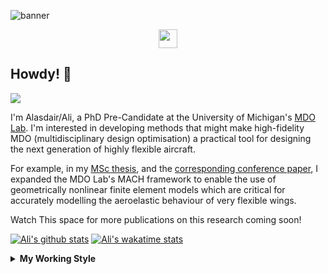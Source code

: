 <!--
# Welcome to Ali's github profile


-->

![banner](https://raw.githubusercontent.com/A-Gray-94/A-Gray-94/main/Images/GitHubProfileBanner.png)
<p align='center'>
<a href="https://www.linkedin.com/in/alasdaircgray/"><img height="30" src="https://github.com/WaylonWalker/WaylonWalker/blob/main/icon/linkedin.png?raw=true"></a>
</p>

## Howdy! 👋

![](https://komarev.com/ghpvc/?username=A-Gray-94&color=blue)

I'm Alasdair/Ali, a PhD Pre-Candidate at the University of Michigan's [MDO Lab](http://mdolab.engin.umich.edu).
I'm interested in developing methods that might make high-fidelity MDO (multidisciplinary design optimisation) a practical tool for designing the next generation of highly flexible aircraft.

For example, in my [MSc thesis](http://resolver.tudelft.nl/uuid:1a6b5001-d213-40d9-bc2c-5e831eda527d), and the [corresponding conference paper](https://www.researchgate.net/publication/348242101_Geometrically_Nonlinear_High-fidelity_Aerostructural_Optimization_for_Highly_Flexible_Wings), I expanded the MDO Lab's MACH framework to enable the use of geometrically nonlinear finite element models which are critical for accurately modelling the aeroelastic behaviour of very flexible wings.

Watch This space for more publications on this research coming soon!

<!--
**A-Gray-94/A-Gray-94** is a ✨ _special_ ✨ repository because its `README.md` (this file) appears on your GitHub profile.

Here are some ideas to get you started:

- 🔭 I’m currently working on ...
- 🌱 I’m currently learning ...
- 👯 I’m looking to collaborate on ...
- 🤔 I’m looking for help with ...
- 💬 Ask me about ...
- 📫 How to reach me: ...
- 😄 Pronouns: ...
- ⚡ Fun fact: ...
-->


[![Ali's github stats](https://github-readme-stats.vercel.app/api?username=A-Gray-94)](https://github.com/anuraghazra/github-readme-stats)
[![Ali's wakatime stats](https://github-readme-stats.vercel.app/api/wakatime?username=ACGray)](https://github.com/anuraghazra/github-readme-stats)


<details>
  <summary>
    <strong>My Working Style</strong>
  </summary>
  
  <!--START_SECTION:waka-->
![Lines of code](https://img.shields.io/badge/From%20Hello%20World%20I%27ve%20Written-4.3%20million%20lines%20of%20code-blue)

**I'm an Early 🐤** 

```text
🌞 Morning    44 commits     ███░░░░░░░░░░░░░░░░░░░░░░   14.1% 
🌆 Daytime    113 commits    █████████░░░░░░░░░░░░░░░░   36.22% 
🌃 Evening    131 commits    ██████████░░░░░░░░░░░░░░░   41.99% 
🌙 Night      24 commits     ██░░░░░░░░░░░░░░░░░░░░░░░   7.69%

```
📅 **I'm Most Productive on Thursday** 

```text
Monday       42 commits     ███░░░░░░░░░░░░░░░░░░░░░░   13.46% 
Tuesday      40 commits     ███░░░░░░░░░░░░░░░░░░░░░░   12.82% 
Wednesday    39 commits     ███░░░░░░░░░░░░░░░░░░░░░░   12.5% 
Thursday     79 commits     ██████░░░░░░░░░░░░░░░░░░░   25.32% 
Friday       79 commits     ██████░░░░░░░░░░░░░░░░░░░   25.32% 
Saturday     13 commits     █░░░░░░░░░░░░░░░░░░░░░░░░   4.17% 
Sunday       20 commits     █░░░░░░░░░░░░░░░░░░░░░░░░   6.41%

```


📊 **This Week I Spent My Time On** 

```text
💬 Programming Languages: 
TeX                      12 hrs 38 mins      ███████████░░░░░░░░░░░░░░   46.61% 
Markdown                 5 hrs 15 mins       ████░░░░░░░░░░░░░░░░░░░░░   19.38% 
Other                    3 hrs 54 mins       ███░░░░░░░░░░░░░░░░░░░░░░   14.4% 
Python                   2 hrs 55 mins       ██░░░░░░░░░░░░░░░░░░░░░░░   10.77% 
C                        49 mins             ░░░░░░░░░░░░░░░░░░░░░░░░░   3.07%

🔥 Editors: 
VS Code                  26 hrs 26 mins      ████████████████████████░   97.53% 
Sublime Text             40 mins             ░░░░░░░░░░░░░░░░░░░░░░░░░   2.47%

🐱‍💻 Projects: 
Project                  12 hrs              ███████████░░░░░░░░░░░░░░   44.27% 
AE588-MDO                3 hrs 1 min         ██░░░░░░░░░░░░░░░░░░░░░░░   11.14% 
docker                   2 hrs 46 mins       ██░░░░░░░░░░░░░░░░░░░░░░░   10.26% 
PaperReviews             2 hrs 28 mins       ██░░░░░░░░░░░░░░░░░░░░░░░   9.11% 
MACH-Aero-tutorial       1 hr 45 mins        █░░░░░░░░░░░░░░░░░░░░░░░░   6.48%

💻 Operating System: 
Linux                    27 hrs 6 mins       █████████████████████████   100.0%

```

**I Mostly Code in Python** 

```text
Python                   8 repos             ████████████░░░░░░░░░░░░░   50.0% 
HTML                     2 repos             ███░░░░░░░░░░░░░░░░░░░░░░   12.5% 
TeX                      2 repos             ███░░░░░░░░░░░░░░░░░░░░░░   12.5% 
C++                      1 repo              █░░░░░░░░░░░░░░░░░░░░░░░░   6.25% 
MATLAB                   1 repo              █░░░░░░░░░░░░░░░░░░░░░░░░   6.25%

```


**Timeline**

![Chart not found](https://raw.githubusercontent.com/A-Gray-94/A-Gray-94/main/charts/bar_graph.png) 


 Last Updated on 04/07/2021
<!--END_SECTION:waka-->
</details>

